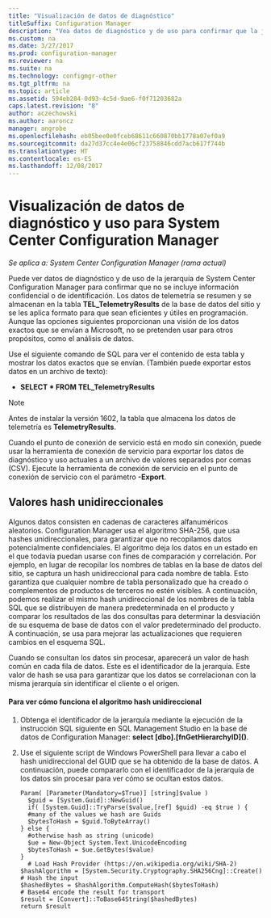```yaml
---
title: "Visualización de datos de diagnóstico"
titleSuffix: Configuration Manager
description: "Vea datos de diagnóstico y de uso para confirmar que la jerarquía de System Center Configuration Manager no contiene información confidencial."
ms.custom: na
ms.date: 3/27/2017
ms.prod: configuration-manager
ms.reviewer: na
ms.suite: na
ms.technology: configmgr-other
ms.tgt_pltfrm: na
ms.topic: article
ms.assetid: 594eb284-0d93-4c5d-9ae6-f0f71203682a
caps.latest.revision: "8"
author: aczechowski
ms.author: aaroncz
manager: angrobe
ms.openlocfilehash: eb05bee0e0fceb68611c660870bb1778a07ef0a9
ms.sourcegitcommit: da27d37cc4e4e06cf23758846cdd7acb617f744b
ms.translationtype: HT
ms.contentlocale: es-ES
ms.lasthandoff: 12/08/2017
---
```

# <a name="how-to-view-diagnostics-and-usage-data-for-system-center-configuration-manager"></a>Visualización de datos de diagnóstico y uso para System Center Configuration Manager

*Se aplica a: System Center Configuration Manager (rama actual)*

Puede ver datos de diagnóstico y de uso de la jerarquía de System Center Configuration Manager para confirmar que no se incluye información confidencial o de identificación. Los datos de telemetría se resumen y se almacenan en la tabla **TEL_TelemetryResults** de la base de datos del sitio y se les aplica formato para que sean eficientes y útiles en programación. Aunque las opciones siguientes proporcionan una visión de los datos exactos que se envían a Microsoft, no se pretenden usar para otros propósitos, como el análisis de datos.  

Use el siguiente comando de SQL para ver el contenido de esta tabla y mostrar los datos exactos que se envían. (También puede exportar estos datos en un archivo de texto):  

-   **SELECT \* FROM TEL_TelemetryResults**  

> [!NOTE]  
>  Antes de instalar la versión 1602, la tabla que almacena los datos de telemetría es **TelemetryResults**.  

Cuando el punto de conexión de servicio está en modo sin conexión, puede usar la herramienta de conexión de servicio para exportar los datos de diagnóstico y uso actuales a un archivo de valores separados por comas (CSV). Ejecute la herramienta de conexión de servicio en el punto de conexión de servicio con el parámetro **-Export**.  

##  <a name="bkmk_hashes"></a> Valores hash unidireccionales  
Algunos datos consisten en cadenas de caracteres alfanuméricos aleatorios. Configuration Manager usa el algoritmo SHA-256, que usa hashes unidireccionales, para garantizar que no recopilamos datos potencialmente confidenciales. El algoritmo deja los datos en un estado en el que todavía puedan usarse con fines de comparación y correlación. Por ejemplo, en lugar de recopilar los nombres de tablas en la base de datos del sitio, se captura un hash unidireccional para cada nombre de tabla. Esto garantiza que cualquier nombre de tabla personalizado que ha creado o complementos de productos de terceros no estén visibles. A continuación, podemos realizar el mismo hash unidireccional de los nombres de la tabla SQL que se distribuyen de manera predeterminada en el producto y comparar los resultados de las dos consultas para determinar la desviación de su esquema de base de datos con el valor predeterminado del producto. A continuación, se usa para mejorar las actualizaciones que requieren cambios en el esquema SQL.  

Cuando se consultan los datos sin procesar, aparecerá un valor de hash común en cada fila de datos. Este es el identificador de la jerarquía. Este valor de hash se usa para garantizar que los datos se correlacionan con la misma jerarquía sin identificar el cliente o el origen.  

#### <a name="to-see-how-the-one-way-hash-works"></a>Para ver cómo funciona el algoritmo hash unidireccional  

1.  Obtenga el identificador de la jerarquía mediante la ejecución de la instrucción SQL siguiente en SQL Management Studio en la base de datos de Configuration Manager: **select [dbo].[fnGetHierarchyID]\(\)**.  

2.  Use el siguiente script de Windows PowerShell para llevar a cabo el hash unidireccional del GUID que se ha obtenido de la base de datos. A continuación, puede compararlo con el identificador de la jerarquía de los datos sin procesar para ver cómo se ocultan estos datos.  

    ```  
    Param( [Parameter(Mandatory=$True)] [string]$value )  
      $guid = [System.Guid]::NewGuid()  
      if( [System.Guid]::TryParse($value,[ref] $guid) -eq $true ) {  
      #many of the values we hash are Guids  
      $bytesToHash = $guid.ToByteArray()  
    } else {  
      #otherwise hash as string (unicode)  
      $ue = New-Object System.Text.UnicodeEncoding  
      $bytesToHash = $ue.GetBytes($value)   
    }  
      # Load Hash Provider (https://en.wikipedia.org/wiki/SHA-2)   
    $hashAlgorithm = [System.Security.Cryptography.SHA256Cng]::Create()    
    # Hash the input   
    $hashedBytes = $hashAlgorithm.ComputeHash($bytesToHash)              
    # Base64 encode the result for transport   
    $result = [Convert]::ToBase64String($hashedBytes)    
    return $result   
    ```  
